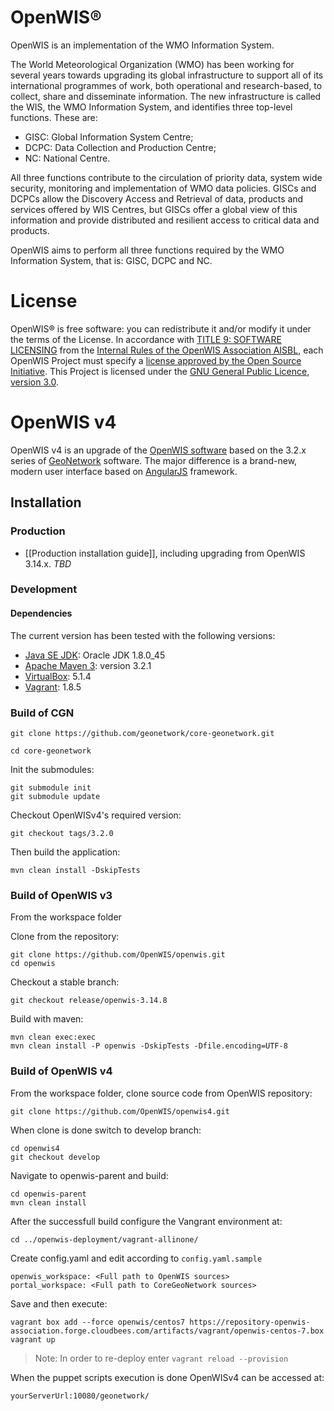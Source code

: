 # OpenWIS®

OpenWIS is an implementation of the WMO Information System.

The World Meteorological Organization (WMO) has been working for several years towards upgrading its global infrastructure to support all of its international programmes of work, both operational and research-based, to collect, share and disseminate information. The new infrastructure is called the WIS, the WMO Information System, and identifies three top-level functions. These are:

- GISC: Global Information System Centre;
- DCPC: Data Collection and Production Centre;
- NC: National Centre.

All three functions contribute to the circulation of priority data, system wide security, monitoring and implementation of WMO data policies. GISCs and DCPCs allow the Discovery Access and Retrieval of data, products and services offered by WIS Centres, but GISCs offer a global view of this information and provide distributed and resilient access to critical data and products.

OpenWIS aims to perform all three functions required by the WMO Information System, that is: GISC, DCPC and NC.

# License

OpenWIS® is free software: you can redistribute it and/or modify it under the terms of the License. In accordance with [TITLE 9: SOFTWARE LICENSING](http://openwis.github.io/openwis-documentation/rules/9-software-licensing.html) from the [Internal Rules of the OpenWIS Association AISBL](http://openwis.github.io/openwis-documentation/rules/), each OpenWIS Project must specify a [license approved by the Open Source Initiative](https://opensource.org/licenses/). This Project is licensed under the [GNU General Public Licence, version 3.0](./LICENSE).  

# OpenWIS v4
OpenWIS v4 is an upgrade of the [OpenWIS software](http://openwis.github.io/openwis/) based on the 3.2.x series of [GeoNetwork](https://github.com/geonetwork/core-geonetwork) software. The major difference is a brand-new, modern user interface based on [AngularJS](https://angularjs.org/) framework.

## Installation

### Production
* [[Production installation guide]], including upgrading from OpenWIS 3.14.x. _TBD_

### Development

#### Dependencies

The current version has been tested with the following versions:

- [Java SE JDK](http://www.oracle.com/technetwork/java/javase/downloads/index.html): Oracle JDK 1.8.0_45
- [Apache Maven 3](https://maven.apache.org/download.cgi): version 3.2.1
- [VirtualBox](https://www.virtualbox.org/wiki/Downloads): 5.1.4 
- [Vagrant](https://www.vagrantup.com/downloads.html): 1.8.5

	
### Build of CGN
	
	git clone https://github.com/geonetwork/core-geonetwork.git
	
	cd core-geonetwork
	
Init the submodules:

	git submodule init
	git submodule update
	
Checkout OpenWISv4's required version:
	
	git checkout tags/3.2.0

Then build the application:

	mvn clean install -DskipTests

### Build of OpenWIS v3

From the workspace folder 

Clone from the repository:
	
	git clone https://github.com/OpenWIS/openwis.git
	cd openwis

Checkout a stable branch:
	
	git checkout release/openwis-3.14.8
	
Build with maven:

	mvn clean exec:exec
	mvn clean install -P openwis -DskipTests -Dfile.encoding=UTF-8 

### Build of OpenWIS v4

From the workspace folder, clone source code from OpenWIS repository:

	git clone https://github.com/OpenWIS/openwis4.git
	
When clone is done switch to develop branch:
	
	cd openwis4
	git checkout develop
	
Navigate to openwis-parent and build:
	
	cd openwis-parent
	mvn clean install
	
After the successfull build configure the Vangrant environment at:
	
	cd ../openwis-deployment/vagrant-allinone/
	
Create config.yaml and edit according to `config.yaml.sample`
	
	openwis_workspace: <Full path to OpenWIS sources>
	portal_workspace: <Full path to CoreGeoNetwork sources>
	
Save and then execute:

	vagrant box add --force openwis/centos7 https://repository-openwis-association.forge.cloudbees.com/artifacts/vagrant/openwis-centos-7.box
	vagrant up

> Note: In order to re-deploy enter `vagrant reload --provision`

	
When the puppet scripts execution is done OpenWISv4 can be accessed at:

	yourServerUrl:10080/geonetwork/

